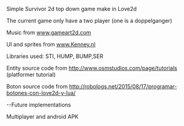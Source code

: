 Simple Survivor 2d top down game make in Love2d

The current game only have a two player (one is a doppelganger)

Music from www.gameart2d.com

UI and sprites from www.Kenney.nl

Libraries used: STI, HUMP, BUMP,SER

Entity source code from http://www.osmstudios.com/page/tutorials (platformer tutorial)

Boton source code from http://robologs.net/2015/08/17/programar-botones-con-love2d-y-lua/

--Future implementations

Multiplayer and android APK